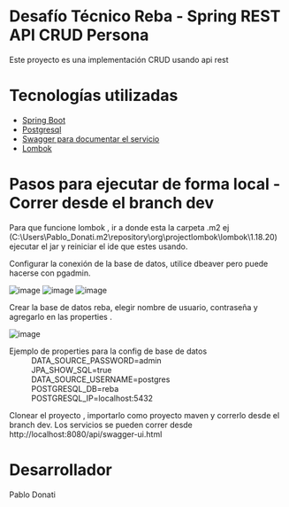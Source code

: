 # Desafío Técnico Reba - Spring REST API CRUD Persona

Este proyecto es una implementación CRUD usando api rest


# Tecnologías utilizadas

<ul>
  <li><a href="https://spring.io/projects/spring-boot">Spring Boot</a></li>
  <li><a href="https://www.postgresql.org/download/">Postgresql</a></li>
  <li>
<a href="https://swagger.io/">Swagger para documentar el servicio</a>
</li>
<li>
<a href="https://projectlombok.org/">Lombok</a>
</li>
</ul>  




# Pasos para ejecutar de forma local - Correr desde el branch dev

 Para que funcione lombok , ir a donde esta la carpeta .m2 ej (C:\Users\Pablo_Donati\.m2\repository\org\projectlombok\lombok\1.18.20) ejecutar el jar y reiniciar el   ide que estes usando.

 Configurar la conexión de la base de datos, utilice dbeaver pero puede hacerse con pgadmin.
 
 ![image](https://user-images.githubusercontent.com/18425978/219195517-49b0b44a-8892-424a-94e4-de6a87945df1.png)
 ![image](https://user-images.githubusercontent.com/18425978/219195903-3d166031-0634-47f9-b0d0-b368842d9ae0.png)
 ![image](https://user-images.githubusercontent.com/18425978/219196300-a7a24870-a6cc-4565-81be-2a9c99f34c20.png)
 
 Crear la base de datos reba, elegir nombre de usuario, contraseña y agregarlo en las properties .
 
 ![image](https://user-images.githubusercontent.com/18425978/219196594-78c541c4-435d-4b3d-aabb-007975498a84.png)

 
 <dl>  
  <dt>Ejemplo de properties para la config de base de datos</dt>
  <dd>DATA_SOURCE_PASSWORD=admin</dd>
  <dd> JPA_SHOW_SQL=true</dd>
  <dd> DATA_SOURCE_USERNAME=postgres</dd>
  <dd> POSTGRESQL_DB=reba</dd>
   <dd>POSTGRESQL_IP=localhost:5432</dd>
</dl>
 
Clonear el proyecto , importarlo como proyecto maven y correrlo desde el branch dev.
Los servicios se pueden correr desde http://localhost:8080/api/swagger-ui.html

 
# Desarrollador
Pablo Donati

 
 
 
 

